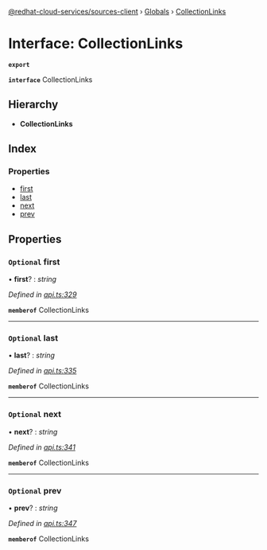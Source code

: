 [@redhat-cloud-services/sources-client](../README.md) › [Globals](../globals.md) › [CollectionLinks](collectionlinks.md)

# Interface: CollectionLinks

**`export`** 

**`interface`** CollectionLinks

## Hierarchy

* **CollectionLinks**

## Index

### Properties

* [first](collectionlinks.md#optional-first)
* [last](collectionlinks.md#optional-last)
* [next](collectionlinks.md#optional-next)
* [prev](collectionlinks.md#optional-prev)

## Properties

### `Optional` first

• **first**? : *string*

*Defined in [api.ts:329](https://github.com/RedHatInsights/javascript-clients.gi/blob/master/packages/sources/api.ts#L329)*

**`memberof`** CollectionLinks

___

### `Optional` last

• **last**? : *string*

*Defined in [api.ts:335](https://github.com/RedHatInsights/javascript-clients.gi/blob/master/packages/sources/api.ts#L335)*

**`memberof`** CollectionLinks

___

### `Optional` next

• **next**? : *string*

*Defined in [api.ts:341](https://github.com/RedHatInsights/javascript-clients.gi/blob/master/packages/sources/api.ts#L341)*

**`memberof`** CollectionLinks

___

### `Optional` prev

• **prev**? : *string*

*Defined in [api.ts:347](https://github.com/RedHatInsights/javascript-clients.gi/blob/master/packages/sources/api.ts#L347)*

**`memberof`** CollectionLinks

